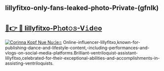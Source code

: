 ## lillyfitxo-only-fans​-leaked-photo​-Private-(gfnlk)


# <h2><a href="https://mediaupload.pro?title=lillyfitxo&ref=git">🔗👉 🔴 lillyfitxo-P𝚑ot𝚘𝚜-V𝚒d𝚎o</a></h2>

[![Corinna Kopf Nue Nu𝚍e𝚜](https://i.imgur.com/0qMVB7G.gif)](https://mediaupload.pro?title=lillyfitxo&ref=git)
Online-influencer-lillyfitxo,known-for-publishing-dance-and-lifestyle-content,-including-performances-and-vlogs-on-social-media-platforms.Brilliant-ventriloquist-assistant-lillyfitxo,celebrated-for-their-exceptional-abilities-and-accomplishments-in-assisting-ventriloquists.  
